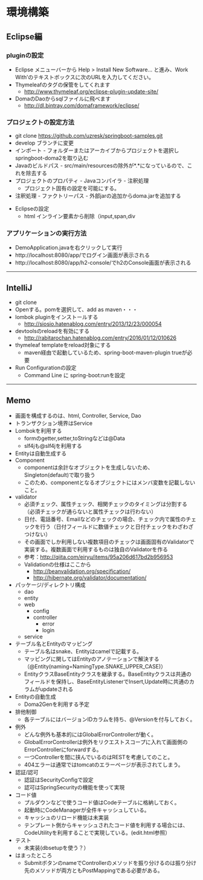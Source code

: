 
# 環境構築

## Eclipse編

### pluginの設定
* Eclipse メニューバーから Help > Install New Software... と進み、Work With’のテキストボックスに次のURLを入力してください。
* Thymeleafのタグの保管をしてくれます
    * http://www.thymeleaf.org/eclipse-plugin-update-site/
* DomaのDaoからsqlファイルに飛べます
    * http://dl.bintray.com/domaframework/eclipse/

### プロジェクトの設定方法

* git clone https://github.com/uzresk/springboot-samples.git
* develop ブランチに変更
* インポート - フォルダーまたはアーカイブからプロジェクトを選択しspringboot-doma2を取り込む
* Javaのビルドパス - src/main/resourcesの除外が*.*になっているので、これを除去する
* プロジェクトのプロパティ - Javaコンパイラ - 注釈処理
    * プロジェクト固有の設定を可能にする。
* 注釈処理 - ファクトリーパス - 外部jarの追加からdoma.jarを追加する
- Eclipseの設定
    - html インライン要素から削除（input,span,div

### アプリケーションの実行方法

* DemoApplication.javaを右クリックして実行
* http://localhost:8080/app/でログイン画面が表示される
* http://localhost:8080/app/h2-console/でh2のConsole画面が表示される

---

## IntelliJ

* git clone
* Openする。pomを選択して、add as maven・・・
* lombok pluginをインストールする
    * http://siosio.hatenablog.com/entry/2013/12/23/000054
* devtoolsのreloadを有効にする
    * http://rabitarochan.hatenablog.com/entry/2016/01/12/010626
* thymeleaf templateをreload対象にする
    * maven経由で起動しているため、spring-boot-maven-plugin <addResource>true</addResource>が必要
* Run Configurationの設定
    * Command Line に spring-boot:runを設定
    

---

## Memo

* 画面を構成するのは、html, Controller, Service, Dao
* トランザクション境界はService
* Lombokを利用する
    * formのgetter,setter,toStringなどは@Data
    * slf4jも@slf4jを利用する
* Entityは自動生成する
* Component
     * componentは余計なオブジェクトを生成しないため、Singleton(default)で取り扱う
     * このため、componentとなるオブジェクトにはメンバ変数を記載しないこと。
* validator
    * 必須チェック、属性チェック、相関チェックのタイミングは分割する（必須チェックが通らないと属性チェックは行わない）
    * 日付、電話番号、Emailなどのチェックの場合、チェック内で属性のチェックを行う（日付フィールドに数値チェックと日付チェックをわざわざつけない）
    * その画面でしか利用しない複数項目のチェックは画面固有のValidatorで実装する。複数画面で利用するものは独自のValidatorを作る
    * 参考：http://qiita.com/eiryu/items/95a206d617bd2b956953
    * Validationの仕様はここから
        * http://beanvalidation.org/specification/
        * http://hibernate.org/validator/documentation/
* パッケージ/ディレクトリ構成
    * dao
    * entity
    * web
        * config
        * controller
            * error
            * login
    * service
* テーブル名とEntityのマッピング
    * テーブル名はsnake、Entityはcamelで記載する。
    * マッピングに関してはEntityのアノテーションで解決する（@Entity(naming=NamingType.SNAKE_UPPER_CASE)）
    * EntityクラスBaseEntityクラスを継承する。BaseEntityクラスは共通のフィールドを保持し、BaseEntityListenerでInsert,Update時に共通のカラムがupdateされる
* Entityの自動生成
    * Doma2Genを利用する予定
* 排他制御
    * 各テーブルにはバージョンIDカラムを持ち、@Versionを付与しておく。
* 例外
    * どんな例外も基本的にはGlobalErrorControllerが動く。
    * GlobalErrorControllerは例外をリクエストスコープに入れて画面側のErrorControllerにforwardする。
    * 一つControllerを間に挟んでいるのはRESTを考慮してのこと。
    * 404エラーは通常ではtomcatのエラーページが表示されてしまう。
* 認証/認可
    * 認証はSecurityConfigで設定
    * 認可はSpringSecurityの機能を使って実現
* コード値
    * プルダウンなどで使うコード値はCodeテーブルに格納しておく。
    * 起動時にCodeManagerが全件キャッシュしている。
    * キャッシュのリロード機能は未実装
    * テンプレート側からキャッシュされたコード値を利用する場合には、CodeUtilityを利用することで実現している。(edit.html参照）
* テスト
    * 未実装(dbsetupを使う？）
* はまったところ
    * SubmitボタンのnameでControllerのメソッドを振り分けるのは振り分け先のメソッドが両方ともPostMappingである必要がある。

